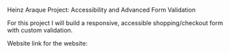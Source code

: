Heinz Araque
Project: Accessibility and Advanced Form Validation

For this project I will build a responsive, accessible shopping/checkout form with custom validation. 

Website link for the website:

